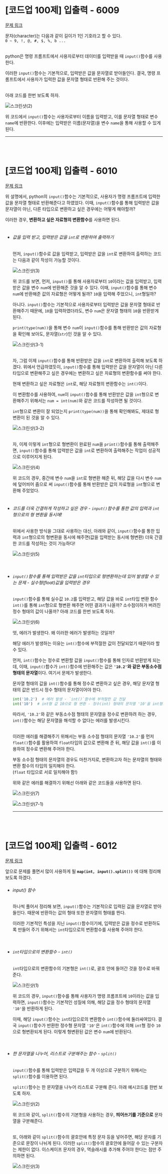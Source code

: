 # [코드업 100제] 입출력 - 6009
[문제 링크](https://codeup.kr/problem.php?id=6009) 

문자(character)는 다음과 같이 길이가 1인 기호라고 할 수 있다.<br>
`0 ~ 9, !, @, #, $, %, b ...`<br>
<br>

python은 명령 프롬프트에서 사용자로부터 데이터를 입력받을 때 `input()`함수를 사용한다.<br>

이러한 `input()`함수는 기본적으로, 입력받은 값을 문자열로 받아들인다. 결국, 명령 프롬프트에서 사용자가 입력한 값을 문자열 형태로 반환해 주는 것이다.<br>
<br>

아래 코드를 한번 보도록 하자.<br>

![스크린샷(2)](https://github.com/Yoonsik-2002/conding-test/assets/83572199/f08caf60-28ee-409b-8352-1b2c9fed33f4)<br>

위 코드에서 `input()`함수는 사용자로부터 이름을 입력받고, 이를 문자열 형태로 변수 `name`에 반환한다. 이후에는 입력받은 이름(문자열)을 변수 `name`을 통해 사용할 수 있게 된다.<br>

---

<br><br>

# [코드업 100제] 입출력 - 6010
[문제 링크](https://codeup.kr/problem.php?id=6010) 

위 설명에서, python의 `input()`함수는 기본적으로, 사용자가 명령 프롬프트에 입력한 값을 문자열 형태로 반환해준다고 하였었다. 이때, `input()`함수를 통해 입력받은 값을 문자열이 아닌, 다른 타입으로 변환하고 싶은 경우에는 어떻게 해야할까?<br>

이러한 경우, **변환하고 싶은 자료형의 변환함수**를 사용하면 된다.<br>
<br>

- ###### 값을 입력 받고, 입력받은 값을 `int`로 변환하여 출력하기
  먼저, `input()`함수로 값을 입력받고, 입력받은 값을 `int`로 변환하여 출력하는 코드는 다음과 같이 작성이 가능할 것이다.<br>

  ![스크린샷(3)](https://github.com/Yoonsik-2002/conding-test/assets/83572199/7ab566e8-9698-49f4-bbb0-c32d230a0fb6)<br>

  위 코드를 보면, 먼저, `input()`를 통해 사용자로부터 `10`이라는 값을 입력받고, 입력받은 값을 변수 `num`에 반환해준 것을 알 수 있다. 이때, `input()`함수를 통해 변수 `num`에 반환해준 값의 자료형은 어떻게 될까? `10`을 입력해 주었으니, `int`형일까?<br>

  아니다. `input()`함수는 기본적으로 사용자로부터 입력받은 값을 문자열 형태로 반환해주기 때문에, `10`을 입력하였더라도, 변수 `num`은 문자열 형태의 `10`을 반환받게 된다.<br>

  `print(type(num))`을 통해 변수 `num`이 `input()`함수를 통해 반환받은 값의 자료형을 확인해 보아도, 문자열(`str`)인 것을 알 수 있다.<br>

  ![스크린샷(3-1)](https://github.com/Yoonsik-2002/conding-test/assets/83572199/17b3ee83-e9fc-471c-9151-1f07e37289db)<br>
  <br>
  
  자, 그럼 이제 `input()`함수를 통해 반환받은 값을 `int`로 변환하여 출력해 보도록 하겠다. 위에서 언급하였듯이, `input()`함수를 통해 입력받은 값을 문자열이 아닌 다른 타입으로 변환해주고 싶은 경우에는 변환하고 싶은 자료형의 변환함수를 써야 한다.<br>

  현재 변환하고 싶은 자료형은 `int`로, 해당 자료형의 변환함수는 `int()`이다.<br>

  이 변환함수를 사용하여, `num`이 `input()`함수를 통해 반환받은 값을 `int`형으로 변환해주기 위해서는 `num = int(num)`와 같은 코드를 작성하면 될 것이다.<br>

  `int`형으로 변환이 잘 되었는지 `print(type(num))`을 통해 확인해봐도, 제대로 형 변환이 된 것을 알 수 있다.<br> 

  ![스크린샷(3-2)](https://github.com/Yoonsik-2002/conding-test/assets/83572199/c230f1d9-5cf8-4192-80a1-d4523391cb86)<br> 
  <br>
  
  자, 이제 이렇게 `int`형으로 형변환이 완료된 `num`을 `print()`함수를 통해 출력해주면, `input()`함수를 통해 압력받은 값을 `int`로 변환하여 출력해주는 작업이 성공적으로 이루어지게 된다.<br>

  ![스크린샷(4)](https://github.com/Yoonsik-2002/conding-test/assets/83572199/ab42a589-2a55-45d2-8349-0cd44e29e2fd)<br>

  위 코드의 경우, 중간에 변수 `num`을 `int`로 형변환 해준 뒤, 해당 값을 다시 변수 `num`에 덮어씌어 줌으로 써 `input()`함수를 통해 반환받은 값의 자료형을 `int`형으로 변환해 주었었다.<br>
  <br>

- ###### 코드를 더욱 간결하게 작성하고 싶은 경우 - `input()`함수를 통한 값의 입력과 `int`형으로의 형 변환을 동시에!
  위에서 사용한 방식을 그대로 사용하는 대신, 아래와 같이, `input()`함수를 통한 입력과 `int`형으로의 형변환을 동시에 해주면(값을 입력받는 동시에 형변환) 더욱 간결한 코드를 작성하는 것이 가능하다!<br>

  ![스크린샷(5)](https://github.com/Yoonsik-2002/conding-test/assets/83572199/77bd5803-9d99-4d6c-95aa-7e5bed6c4c83)<br>
<br>

- ###### `input()`함수를 통해 입력받은 값을 `int`타입으로 형변환하는데 있어 발생할 수 있는 문제 - 실수형(float)값을 입력받은 경우
  `input()`함수를 통해 실수값 `10.2`를 입력받고, 해당 값을 바로 `int`타입 변환 함수`int()`를 통해 `int`형으로 형변환 해주면 어떤 결과가 나올까? 소수점이하가 버려진 정수 형태의 값이 나올까? 아래 코드를 한번 보도록 하자.<br>

  ![스크린샷(6)](https://github.com/Yoonsik-2002/conding-test/assets/83572199/1cc8e5fc-96b4-4758-8e35-dff128c6bac7)<br>

  엇, 에러가 발생한다. 왜 이러한 에러가 발생하는 것일까?<br>
  
  해당 에러가 발생하는 이유는 `int()`함수에 부적절한 값이 전달되었기 때문이라 할 수 있다.<br>

  먼저, `int()`함수는 정수로 변환할 값을 `input()`함수를 통해 인자로 반환받게 되는데, 이때, `input()`함수가 `int()`함수에 반환해주는 값은 **`'10.2'`와 같은 부동소수점 형태의 문자열**이다. 여기서 문제가 발생한다.<br>

  문자열 형태의 값을 `int()`함수를 통해 정수로 변환하고 싶은 경우, 해당 문자열 형태의 값은 반드시 정수 형태의 문자열이어야 한다.<br>

  ```python
  int('10.2')  # 에러 발생 - `int()`함수에 부적절한 값 전달
  int('10')  # int형 값 10으로 형 변환 - 정수(int) 형태의 문자열 '10'을 int형 값 10으로 형 변환
  ```
  
  따라서, `'10.2'`와 같은 부동소수점 형태의 문자열을 정수로 변환하려 하는 경우, `int()`함수는 해당 문자열을 해석할 수 없다는 에러를 발생시킨다.<br>
  <br>

  이러한 에러를 해결해주기 위해서는 부동 소수점 형태의 문자열 `'10.2'`를 먼저 `float()`함수를 활용하여 `float`타입의 값으로 변환해 준 뒤, 해당 값을 `int()`를 이용하여 정수로 변환해 주어야 한다.<br>

  부동 소수점 형태의 문자열의 경우도 마찬가지로, 변환하고자 하는 문자열의 형태와 변환 함수의 타입의 일치해야 한다.<br>
  (`float` 타입으로 서로 일치해야 함!)<br>

  위와 같은 에러를 해결하기 위해선 아래와 같은 코드들을 사용하면 된다.<br>

  ![스크린샷(7)](https://github.com/Yoonsik-2002/conding-test/assets/83572199/ff585dc2-b255-4505-a1ce-46f749b068ca)<br>

  ![스크린샷(7-1)](https://github.com/Yoonsik-2002/conding-test/assets/83572199/38c09133-c6ab-4bac-8316-d4bf0e4bec60)<br>

  ---

  <br><br>

# [코드업 100제] 입출력 - 6012
[문제 링크](https://codeup.kr/problem.php?id=6012)

앞으로 문제를 풀면서 많이 사용하게 될 **`map(int, input().split())`** 에 대해 정리해 보도록 하겠다.<br>

- ###### input() 함수
  하나씩 풀어서 정리해 보면, `input()`함수는 기본적으로 입력된 값을 문자열로 받아들인다. 때문에 반환하는 값의 형태 또한 문자열의 형태를 띈다.<br>

  이러한 기본적인 특성을 지닌 `input()`함수이기에, 입력받은 값을 정수로 반환하도록 만들어 주기 위해서는 `int`타입으로의 변환함수를 사용해 주어야 한다.<br>
<br>

- ###### `int`타입으로의 변환함수 - `int()`
  `int`타입으로의 변환함수의 기본형은 `int()`로, 괄호 안에 들어간 것을 정수로 바꿔준다.<br>

  ![스크린샷(1)](https://github.com/Yoonsik-2002/conding-test/assets/83572199/b8c3fcb1-d535-4afa-9d20-771a8f85ffba)<br>

  위 코드의 경우, `input()`함수를 통해 사용자가 명령 프롬프트에 `10`이라는 값을 입력하면, `input()`함수는 기본적인 성질에 의해, 해당 값을 정수 형태의 문자열 `'10'`을 반환하게 된다.<br>

  이때, 해당 `input()`함수는 `int`타입으로의 변환함수 `int()`함수에 둘러싸여있다. 결국 `input()`함수가 반환한 정수형 문자열 `'10'`은 `int()`함수에 의해 `int`형 정수 `10`으로 형변환되게 된다. 이렇게 형변환된 값은 변수 `num`에 반환된다.<br>
<br>

- ###### 한 문자열을 나누어, 리스트로 구분해주는 함수 - `split()`
  `input()`함수를 통해 입력받은 입력값을 두 개 이상으로 구분하기 위해서는 `split()`함수를 이용하면 된다.<br>

  `split()`함수는 한 문자열을 나누어 리스트로 구분해 준다. 아래 예시코드를 한번 보도록 하자.<br>

    ![스크린샷(2)](https://github.com/Yoonsik-2002/conding-test/assets/83572199/7efd8aff-e34d-40f5-8e02-c0fc690ba6cc)<br>

  위 코드와 같이, `split()`함수의 기본형을 사용하는 경우, **띄어쓰기를 기준으로** 문자열을 구분해준다.<br>
  <br>

  또, 아래와 같이 `split()`함수의 괄호안에 특정 문자 등을 넣어주면, 해당 문자를 기준으로 문장이 나뉘게 된다. 이러한 `split()`함수의 괄호안에 들어갈 수 있는 구분자는 제한이 없다. 이스케이프 문자의 경우, 역슬래시를 추가해 주어야 한다는 점만 주의하면 된다.<br>

  ![스크린샷(3)](https://github.com/Yoonsik-2002/conding-test/assets/83572199/65980e25-7a38-474f-9afd-fb4b3ffc9dc6)<br>

  

    


